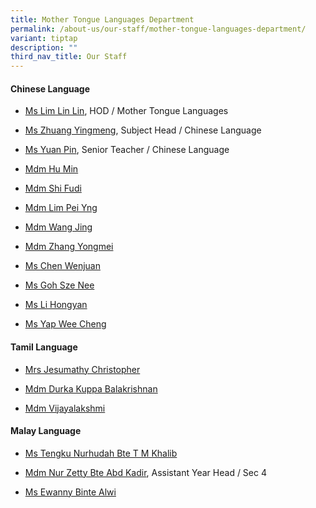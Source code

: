 ```yaml
---
title: Mother Tongue Languages Department
permalink: /about-us/our-staff/mother-tongue-languages-department/
variant: tiptap
description: ""
third_nav_title: Our Staff
---
```

<h4><strong>Chinese Language</strong></h4>
<ul data-tight="true" class="tight">
<li>
<p><a href="mailto:lim_lin_lin@moe.edu.sg" rel="noopener nofollow" target="_blank">Ms Lim Lin Lin</a>,
HOD / Mother Tongue Languages</p>
</li>
<li>
<p><a href="mailto:zhuang_yingmeng@moe.edu.sg" rel="noopener nofollow" target="_blank">Ms Zhuang Yingmeng</a>,
Subject Head / Chinese Language</p>
</li>
<li>
<p><a href="mailto:yuan_pin@moe.edu.sg" rel="noopener nofollow" target="_blank">Ms Yuan Pin</a>,
Senior Teacher / Chinese Language</p>
</li>
<li>
<p><a href="mailto:hu_min@moe.edu.sg" rel="noopener nofollow" target="_blank">Mdm Hu Min</a>
</p>
</li>
<li>
<p><a href="mailto:shi_fudi@moe.edu.sg" rel="noopener nofollow" target="_blank">Mdm Shi Fudi</a>
</p>
</li>
<li>
<p><a href="mailto:lim_pei_yng@moe.edu.sg" rel="noopener nofollow" target="_blank">Mdm Lim Pei Yng</a>
</p>
</li>
<li>
<p><a href="mailto:wang_jing@moe.edu.sg" rel="noopener nofollow" target="_blank">Mdm Wang Jing</a>
</p>
</li>
<li>
<p><a href="mailto:zhang_yongmei@schools.gov.sg" rel="noopener nofollow" target="_blank">Mdm Zhang Yongmei</a>
</p>
</li>
<li>
<p><a href="mailto:chen_wenjuan@moe.edu.sg" rel="noopener nofollow" target="_blank">Ms Chen Wenjuan</a>
</p>
</li>
<li>
<p><a href="mailto:goh_sze_nee@moe.edu.sg" rel="noopener nofollow" target="_blank">Ms Goh Sze Nee</a>
</p>
</li>
<li>
<p><a href="mailto:li_hongyan@moe.edu.sg" rel="noopener nofollow" target="_blank">Ms Li Hongyan</a>
</p>
</li>
<li>
<p><a href="mailto:yap_wee_cheng@moe.edu.sg" rel="noopener nofollow" target="_blank">Ms Yap Wee Cheng</a>
</p>
</li>
</ul>
<h4><strong>Tamil Language</strong></h4>
<ul data-tight="true" class="tight">
<li>
<p><a href="mailto:jesumathy_christopher@moe.edu.sg" rel="noopener nofollow" target="_blank">Mrs Jesumathy Christopher</a>
</p>
</li>
<li>
<p><a href="mailto:durka_kuppa_balakrishnan@moe.edu.sg" rel="noopener nofollow" target="_blank">Mdm Durka Kuppa Balakrishnan</a>
</p>
</li>
<li>
<p><a href="mailto:rosi_vijayalakshmi@schools.gov.sg" rel="noopener nofollow" target="_blank">Mdm Vijayalakshmi</a>
</p>
</li>
</ul>
<h4><strong>Malay Language</strong></h4>
<ul data-tight="true" class="tight">
<li>
<p><a href="mailto:tengku_nurhudah_t_m@schools.gov.sg" rel="noopener nofollow" target="_blank">Ms Tengku Nurhudah Bte T M Khalib</a>
</p>
</li>
<li>
<p><a href="mailto:nur_zetty_abd_kadir@moe.edu.sg" rel="noopener nofollow" target="_blank">Mdm Nur Zetty Bte Abd Kadir</a>,
Assistant Year Head / Sec 4</p>
</li>
<li>
<p><a href="mailto:noor_ewanny_alwi@moe.edu.sg" rel="noopener nofollow" target="_blank">Ms Ewanny Binte Alwi</a>
</p>
</li>
</ul>
<p></p>